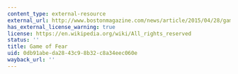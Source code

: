 ```yaml
---
content_type: external-resource
external_url: http://www.bostonmagazine.com/news/article/2015/04/28/gamergate/
has_external_license_warning: true
license: https://en.wikipedia.org/wiki/All_rights_reserved
status: ''
title: Game of Fear
uid: 0db91abe-da28-43c9-8b32-c8a34eec060e
wayback_url: ''
---
```

